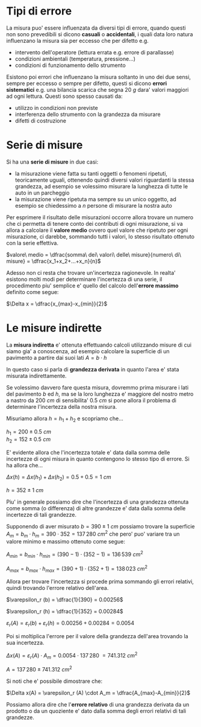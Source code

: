 # Tipi di errore  

La misura puo' essere influenzata da diversi tipi di errore, quando questi non sono prevedibili si dicono **casuali** o **accidentali**, i quali data loro natura influenzano la misura sia per eccesso che per difetto e.g.

* intervento dell'operatore (lettura errata e.g. errore di parallasse)
* condizioni ambientali (temperatura, pressione...)
* condizioni di funzionamento dello strumento

Esistono poi errori che influenzano la misura soltanto in uno dei due sensi, sempre per eccesso o sempre per difetto, questi si dicono **errori sistematici** e.g. una bilancia scarica che segna $20\ g$ dara' valori maggiori ad ogni lettura. Questi sono spesso causati da:  

* utilizzo in condizioni non previste
* interferenza dello strumento con la grandezza da misurare
* difetti di costruzione

# Serie di misure  

Si ha una **serie di misure** in due casi:  

* la misurazione viene fatta su tanti oggetti o fenomeni ripetuti, teoricamente uguali, ottenendo quindi diversi valori riguardanti la stessa grandezza, ad esempio se volessimo misurare la lunghezza di tutte le auto in un parcheggio
* la misurazione viene ripetuta ma sempre su un unico oggetto, ad esempio se chiedessimo a $n$ persone di misurare la nostra auto

Per esprimere il risultato delle misurazioni occorre allora trovare un numero che ci permetta di tenere conto dei contributi di ogni misurazione, si va allora a calcolare il **valore medio** ovvero quel valore che ripetuto per ogni misurazione, ci darebbe, sommando tutti i valori, lo stesso risultato ottenuto con la serie effettiva.  

$valore\ medio = \dfrac{somma\ dei\ valori\ delle\ misure}{numero\ di\ misure} = \dfrac{x_1+x_2+...+x_n}{n}$  

Adesso non ci resta che trovare un'incertezza ragionevole. In realta' esistono molti modi per determinare l'incertezza di una serie, il procedimento piu' semplice e' quello del calcolo dell'**errore massimo** definito come segue:  

$\Delta x = \dfrac{x_{max}-x_{min}}{2}$  

# Le misure indirette  

La **misura indiretta** e' ottenuta effettuando calcoli utilizzando misure di cui siamo gia' a conoscenza, ad esempio calcolare la superficie di un pavimento a partire dai suoi lati $A = b \cdot h$  

In questo caso si parla di **grandezza derivata** in quanto l'area e' stata misurata indirettamente.  

Se volessimo davvero fare questa misura, dovremmo prima misurare i lati del pavimento $b$ ed $h$, ma se la loro lunghezza e' maggiore del nostro metro a nastro da $200\ cm$ di sensibilita' $0.5\ cm$ si pone allora il problema di determinare l'incertezza della nostra misura.  

Misuriamo allora $h = h_1 + h_2$ e scopriamo che...  

$h_1 = 200\pm 0.5\ cm$  
$h_2 = 152\pm 0.5\ cm$  

E' evidente allora che l'incertezza totale e' data dalla somma delle incertezze di ogni misura in quanto contengono lo stesso tipo di errore. Si ha allora che...  

$\Delta x(h) = \Delta x(h_1) + \Delta x(h_2) = 0.5 + 0.5 = 1\ cm$  

$h = 352\pm 1\ cm$  

Piu' in generale possiamo dire che l'incertezza di una grandezza ottenuta come somma (o differenza) di altre grandezze e' data dalla somma delle incertezze di tali grandezze.  

Supponendo di aver misurato $b = 390\pm 1\ cm$ possiamo trovare la superficie $A_m = b_m \cdot h_m = 390 \cdot 352 = 137\,280\ cm^2$ che pero' puo' variare tra un valore minimo e massimo ottenuto come segue:  

$A_{min} = b_{min} \cdot h_{min} = (390 - 1) \cdot (352-1)= 136\,539\ cm^2$  

$A_{max} = b_{max} \cdot h_{max} = (390 + 1) \cdot (352+1) = 138\,023\ cm^2$  

Allora per trovare l'incertezza si procede prima sommando gli errori relativi, quindi trovando l'errore relativo dell'area.  

$\varepsilon_r (b) = \dfrac{1}{390} = 0.00256$  

$\varepsilon_r (h) = \dfrac{1}{352} = 0.00284$  

$\varepsilon_r (A) = \varepsilon_r (b) + \varepsilon_r (h) = 0.00256 + 0.00284 = 0.0054$  

Poi si moltiplica l'errore per il valore della grandezza dell'area trovando la sua incertezza.  

$\Delta x(A) = \varepsilon_r (A) \cdot A_m = 0.0054 \cdot 137\,280\ = 741.312\ cm^2$  

$A = 137\,280\pm 741.312\ cm^2$  

Si noti che e' possibile dimostrare che:  

$\Delta x(A) = \varepsilon_r (A) \cdot A_m = \dfrac{A_{max}-A_{min}}{2}$  

Possiamo allora dire che l'**errore relativo** di una grandezza derivata da un prodotto o da un quoziente e' dato dalla somma degli errori relativi di tali grandezze.  
